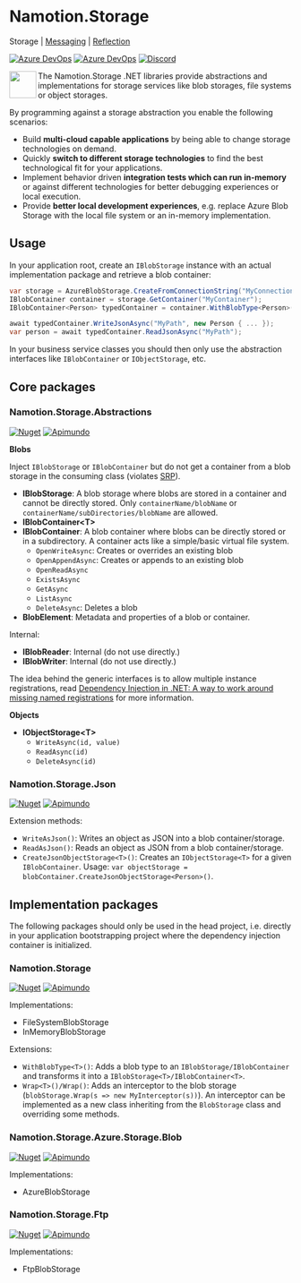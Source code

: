 # Namotion.Storage

Storage | [Messaging](https://github.com/RicoSuter/Namotion.Messaging) | [Reflection](https://github.com/RicoSuter/Namotion.Reflection)

[![Azure DevOps](https://img.shields.io/azure-devops/build/rsuter/9023bd0a-b641-4e30-9c0f-a7c15e1e080e/20/master.svg)](https://dev.azure.com/rsuter/Namotion/_build?definitionId=20)
[![Azure DevOps](https://img.shields.io/azure-devops/coverage/rsuter/9023bd0a-b641-4e30-9c0f-a7c15e1e080e/20/master.svg)](https://dev.azure.com/rsuter/Namotion/_build?definitionId=20)
[![Discord](https://img.shields.io/badge/Discord-join%20chat-1dce73.svg)](https://discord.gg/BxQNy25WF6)

<img align="left" src="https://raw.githubusercontent.com/RicoSuter/Namotion.Reflection/master/assets/Icon.png" width="48px" height="48px">

The Namotion.Storage .NET libraries provide abstractions and implementations for storage services like blob storages, file systems or object storages.
 
By programming against a storage abstraction you enable the following scenarios: 

- Build **multi-cloud capable applications** by being able to change storage technologies on demand. 
- Quickly **switch to different storage technologies** to find the best technological fit for your applications. 
- Implement behavior driven **integration tests which can run in-memory** or against different technologies for better debugging experiences or local execution. 
- Provide **better local development experiences**, e.g. replace Azure Blob Storage with the local file system or an in-memory implementation. 

## Usage

In your application root, create an `IBlobStorage` instance with an actual implementation package and retrieve a blob container: 

```csharp
var storage = AzureBlobStorage.CreateFromConnectionString("MyConnectionString");
IBlobContainer container = storage.GetContainer("MyContainer");
IBlobContainer<Person> typedContainer = container.WithBlobType<Person>();

await typedContainer.WriteJsonAsync("MyPath", new Person { ... });
var person = await typedContainer.ReadJsonAsync("MyPath");
```

In your business service classes you should then only use the abstraction interfaces like `IBlobContainer` or `IObjectStorage`, etc.

## Core packages

### Namotion.Storage.Abstractions

[![Nuget](https://img.shields.io/nuget/v/Namotion.Storage.Abstractions.svg)](https://www.nuget.org/packages/Namotion.Storage.Abstractions/)
[![Apimundo](https://img.shields.io/badge/Namotion.Storage.Abstractions%20API-Apimundo-728199.svg)](https://apimundo.com/organizations/nuget-org/nuget-feeds/public/packages/Namotion.Storage.Abstractions/versions/latest?tab=types)

**Blobs**

Inject `IBlobStorage` or `IBlobContainer` but do not get a container from a blob storage in the consuming class (violates [SRP](http://software-pattern.org/single-responsibility-principle)).

- **IBlobStorage**: A blob storage where blobs are stored in a container and cannot be directly stored. Only `containerName/blobName` or `containerName/subDirectories/blobName` are allowed.
- **IBlobContainer\<T>**
- **IBlobContainer**: A blob container where blobs can be directly stored or in a subdirectory. A container acts like a simple/basic virtual file system.
    - `OpenWriteAsync`: Creates or overrides an existing blob
    - `OpenAppendAsync`: Creates or appends to an existing blob
    - `OpenReadAsync`
    - `ExistsAsync`
    - `GetAsync`
    - `ListAsync`
    - `DeleteAsync`: Deletes a blob
- **BlobElement**: Metadata and properties of a blob or container.

Internal: 

- **IBlobReader**: Internal (do not use directly.)
- **IBlobWriter**: Internal (do not use directly.)

The idea behind the generic interfaces is to allow multiple instance registrations, read [Dependency Injection in .NET: A way to work around missing named registrations](https://blog.rsuter.com/dotnet-dependency-injection-way-to-work-around-missing-named-registrations/) for more information.

**Objects**

- **IObjectStorage\<T>**
    - `WriteAsync(id, value)`
    - `ReadAsync(id)`
    - `DeleteAsync(id)`

### Namotion.Storage.Json

[![Nuget](https://img.shields.io/nuget/v/Namotion.Storage.Json.svg)](https://www.nuget.org/packages/Namotion.Storage.Json/)
[![Apimundo](https://img.shields.io/badge/Namotion.Storage.Json%20API-Apimundo-728199.svg)](https://apimundo.com/organizations/nuget-org/nuget-feeds/public/packages/Namotion.Storage.Json/versions/latest?tab=types)

Extension methods:

- `WriteAsJson()`: Writes an object as JSON into a blob container/storage.
- `ReadAsJson()`: Reads an object as JSON from a blob container/storage.
- `CreateJsonObjectStorage<T>()`: Creates an `IObjectStorage<T>` for a given `IBlobContainer`. Usage: `var objectStorage = blobContainer.CreateJsonObjectStorage<Person>()`.

## Implementation packages

The following packages should only be used in the head project, i.e. directly in your application bootstrapping project where the dependency injection container is initialized.

### Namotion.Storage

[![Nuget](https://img.shields.io/nuget/v/Namotion.Storage.svg)](https://www.nuget.org/packages/Namotion.Storage/)
[![Apimundo](https://img.shields.io/badge/Namotion.Storage%20API-Apimundo-728199.svg)](https://apimundo.com/organizations/nuget-org/nuget-feeds/public/packages/Namotion.Storage/versions/latest?tab=types)

Implementations:

- FileSystemBlobStorage
- InMemoryBlobStorage

Extensions:

- `WithBlobType<T>()`: Adds a blob type to an `IBlobStorage/IBlobContainer` and transforms it into a `IBlobStorage<T>/IBlobContainer<T>`.
- `Wrap<T>()/Wrap()`: Adds an interceptor to the blob storage (`blobStorage.Wrap(s => new MyInterceptor(s))`). An interceptor can be implemented as a new class inheriting from the `BlobStorage` class and overriding some methods.

### Namotion.Storage.Azure.Storage.Blob

[![Nuget](https://img.shields.io/nuget/v/Namotion.Storage.Azure.Storage.Blob.svg)](https://www.nuget.org/packages/Namotion.Storage.Azure.Storage.Blob/)
[![Apimundo](https://img.shields.io/badge/Namotion.Storage.Azure.Storage.Blob%20API-Apimundo-728199.svg)](https://apimundo.com/organizations/nuget-org/nuget-feeds/public/packages/Namotion.Storage.Azure.Storage.Blob/versions/latest?tab=types)

Implementations:

- AzureBlobStorage

### Namotion.Storage.Ftp

[![Nuget](https://img.shields.io/nuget/v/Namotion.Storage.Ftp.svg)](https://www.nuget.org/packages/Namotion.Storage.Ftp.Blob/)
[![Apimundo](https://img.shields.io/badge/Namotion.Storage.Ftp%20API-Apimundo-728199.svg)](https://apimundo.com/organizations/nuget-org/nuget-feeds/public/packages/Namotion.Storage.Ftp/versions/latest?tab=types)

Implementations:

- FtpBlobStorage
 
